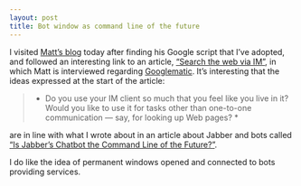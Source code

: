 ```yaml
---
layout: post
title: Bot window as command line of the future
---
```



I visited [Matt’s blog](http://interconnected.org/home/) today after finding his Google script that I’ve adopted, and followed an interesting link to an article, [“Search the web via IM”](http://www.instantmessagingplanet.com/public/article/0,,10817_1012411,00.html), in which Matt is interviewed regarding [Googlematic](http://interconnected.org/googlematic/). It’s interesting that the ideas expressed at the start of the article:

> * Do you use your IM client so much that you feel like you live in it? Would you like to use it for tasks other than one-to-one communication — say, for looking up Web pages? *

are in line with what I wrote about in an article about Jabber and bots called [“Is Jabber’s Chatbot the Command Line of the Future?”](http://web.archive.org/web/20040203121753/http://www.openp2p.com/pub/a/p2p/2002/01/11/jabber_bots.html).

I do like the idea of permanent windows opened and connected to bots providing services.


